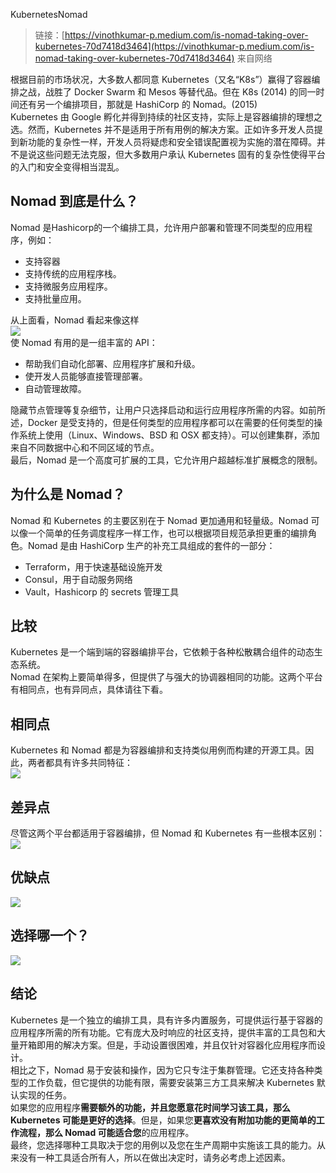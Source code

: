 KubernetesNomad
> 链接：[https://vinothkumar-p.medium.com/is-nomad-taking-over-kubernetes-70d7418d3464](https://vinothkumar-p.medium.com/is-nomad-taking-over-kubernetes-70d7418d3464)
> 来自网络

根据目前的市场状况，大多数人都同意 Kubernetes（又名“K8s”）赢得了容器编排之战，战胜了 Docker Swarm 和 Mesos 等替代品。但在 K8s (2014) 的同一时间还有另一个编排项目，那就是 HashiCorp 的 Nomad。(2015)<br />Kubernetes 由 Google 孵化并得到持续的社区支持，实际上是容器编排的理想之选。然而，Kubernetes 并不是适用于所有用例的解决方案。正如许多开发人员提到新功能的复杂性一样，开发人员将疑虑和安全错误配置视为实施的潜在障碍。并不是说这些问题无法克服，但大多数用户承认 Kubernetes 固有的复杂性使得平台的入门和安全变得相当混乱。
<a name="QRGBE"></a>
## Nomad 到底是什么？
Nomad 是Hashicorp的一个编排工具，允许用户部署和管理不同类型的应用程序，例如：

- 支持容器
- 支持传统的应用程序栈。
- 支持微服务应用程序。
- 支持批量应用。

从上面看，Nomad 看起来像这样<br />![](https://cdn.nlark.com/yuque/0/2022/png/396745/1669270241340-3ff19e53-ac72-4a18-9064-149df08b0453.png#averageHue=%23f5f3f0&clientId=ua5e869a5-4390-4&from=paste&id=u6242f8e1&originHeight=295&originWidth=524&originalType=url&ratio=1&rotation=0&showTitle=false&status=done&style=none&taskId=u5ce7a187-d42f-448e-8281-c775436fc21&title=)<br />使 Nomad 有用的是一组丰富的 API：

- 帮助我们自动化部署、应用程序扩展和升级。
- 使开发人员能够直接管理部署。
- 自动管理故障。

隐藏节点管理等复杂细节，让用户只选择启动和运行应用程序所需的内容。如前所述，Docker 是受支持的，但是任何类型的应用程序都可以在需要的任何类型的操作系统上使用（Linux、Windows、BSD 和 OSX 都支持）。可以创建集群，添加来自不同数据中心和不同区域的节点。<br />最后，Nomad 是一个高度可扩展的工具，它允许用户超越标准扩展概念的限制。
<a name="MVMtd"></a>
## 为什么是 Nomad？
Nomad 和 Kubernetes 的主要区别在于 Nomad 更加通用和轻量级。Nomad 可以像一个简单的任务调度程序一样工作，也可以根据项目规范承担更重的编排角色。Nomad 是由 HashiCorp 生产的补充工具组成的套件的一部分：

- Terraform，用于快速基础设施开发
- Consul，用于自动服务网络
- Vault，Hashicorp 的 secrets 管理工具
<a name="Qrkvs"></a>
## 比较
Kubernetes 是一个端到端的容器编排平台，它依赖于各种松散耦合组件的动态生态系统。<br />Nomad 在架构上要简单得多，但提供了与强大的协调器相同的功能。这两个平台有相同点，也有异同点，具体请往下看。
<a name="obO26"></a>
## 相同点
Kubernetes 和 Nomad 都是为容器编排和支持类似用例而构建的开源工具。因此，两者都具有许多共同特征：<br />![](https://cdn.nlark.com/yuque/0/2022/png/396745/1669270241296-fe55810a-8a43-4c2f-aff5-7da383130ac7.png#averageHue=%23fbfbfb&clientId=ua5e869a5-4390-4&from=paste&id=u12676fec&originHeight=642&originWidth=1080&originalType=url&ratio=1&rotation=0&showTitle=false&status=done&style=none&taskId=u36a9c95c-e198-480d-bdea-c3a86458ce4&title=)
<a name="iHIMY"></a>
## 差异点
尽管这两个平台都适用于容器编排，但 Nomad 和 Kubernetes 有一些根本区别：<br />![](https://cdn.nlark.com/yuque/0/2022/png/396745/1669270241317-83d654ce-bb7e-422a-b5a8-480429af8387.png#averageHue=%23fafafa&clientId=ua5e869a5-4390-4&from=paste&id=u9a0aeaf1&originHeight=541&originWidth=862&originalType=url&ratio=1&rotation=0&showTitle=false&status=done&style=none&taskId=uaa449c8e-6001-4355-9d65-36612ea78c6&title=)
<a name="oB7EJ"></a>
## 优缺点
![](https://cdn.nlark.com/yuque/0/2022/png/396745/1669270241230-e6bbe603-e94a-4939-8133-933e86e731ea.png#averageHue=%23fcfcfc&clientId=ua5e869a5-4390-4&from=paste&id=ue045a45f&originHeight=535&originWidth=1080&originalType=url&ratio=1&rotation=0&showTitle=false&status=done&style=none&taskId=u0c533ef2-783f-4a5b-86c6-c0301d6a3b9&title=)
<a name="nwoih"></a>
## 选择哪一个？
![](https://cdn.nlark.com/yuque/0/2022/png/396745/1669270241220-b9b89445-5cc3-4a9b-bcf3-6698af7a4a9f.png#averageHue=%23f8f8f8&clientId=ua5e869a5-4390-4&from=paste&id=ucc586afa&originHeight=402&originWidth=651&originalType=url&ratio=1&rotation=0&showTitle=false&status=done&style=none&taskId=ubccdc5cf-ad0e-41e4-8967-b078114c345&title=)
<a name="WFkBM"></a>
## 结论
Kubernetes 是一个独立的编排工具，具有许多内置服务，可提供运行基于容器的应用程序所需的所有功能。它有庞大及时响应的社区支持，提供丰富的工具包和大量开箱即用的解决方案。但是，手动设置很困难，并且仅针对容器化应用程序而设计。<br />相比之下，Nomad 易于安装和操作，因为它只专注于集群管理。它还支持各种类型的工作负载，但它提供的功能有限，需要安装第三方工具来解决 Kubernetes 默认实现的任务。<br />如果您的应用程序**需要额外的功能，并且您愿意花时间学习该工具，那么 Kubernetes 可能是更好的选择**。但是，如果您**更喜欢没有附加功能的更简单的工作流程，那么 Nomad 可能适合您**的应用程序。<br />最终，您选择哪种工具取决于您的用例以及您在生产周期中实施该工具的能力。从来没有一种工具适合所有人，所以在做出决定时，请务必考虑上述因素。
